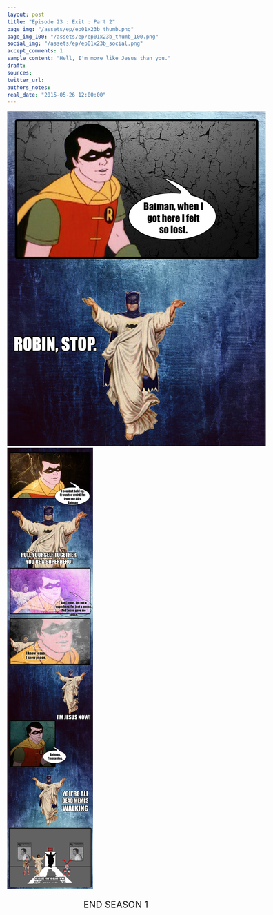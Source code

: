 ```yaml
---
layout: post
title: "Episode 23 : Exit : Part 2"
page_img: "/assets/ep/ep01x23b_thumb.png"
page_img_100: "/assets/ep/ep01x23b_thumb_100.png"
social_img: "/assets/ep/ep01x23b_social.png"
accept_comments: 1
sample_content: "Hell, I'm more like Jesus than you."
draft: 
sources: 
twitter_url: 
authors_notes: 
real_date: "2015-05-26 12:00:00"
---
```



<div style="margin-left: auto; margin-right: auto; width: 600px;">
  <img src="/assets/ep/ep01x23b_01.png" alt="Exit - Know Jesus" />
  <img src="/assets/ep/ep01x23b_02.png" alt="Exit - Know Jesus" />
</div>

<div style="display: none">
  Script:

	PART 2

	[1. Robin view]
	Robin: Batman. When I got here I felt so lost.

	[2. Batman Jesus view]
	Batman: Robin, stop.

	[3. Robin view]
	Robin: I couldn't hold up. It was too weird. I'm from the 40's.

	[4. Batman slap]
	Batman: Pull yourself together. You're a superhero!

	[5. Robin view]
	Robin: But I'm not. I'm not a superhero. I'm just a meme. And Jesus gave me solice.

	[6. Robin close up]
	Robin: I know Jesus. I know peace.

	[7. Batman Jesus view]
	Batman: I'M JESUS NOW!

	[8. Robin view]
	Robin: Batman. I'm staying.

	[9. Batman view]
	Batman: You're all dead memes walking.

	[10. Batman leaving]
	Batman: At least, you're dead to me.

</div>


<div style="text-align: center; font-size: 150%; margin-top: 1em;">
  END SEASON 1
</div>